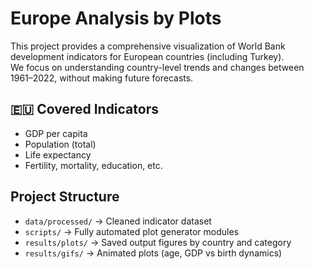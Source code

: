 # Europe Analysis by Plots

This project provides a comprehensive visualization of World Bank development indicators for European countries (including Turkey).  
We focus on understanding country-level trends and changes between 1961–2022, without making future forecasts.

## 🇪🇺 Covered Indicators
- GDP per capita
- Population (total)
- Life expectancy
- Fertility, mortality, education, etc.

##  Project Structure
- `data/processed/` → Cleaned indicator dataset
- `scripts/` → Fully automated plot generator modules
- `results/plots/` → Saved output figures by country and category
- `results/gifs/` → Animated plots (age, GDP vs birth dynamics)
